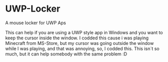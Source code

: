# UWP-Locker
A mouse locker for UWP Aps

This can help if you are using a UWP style app in Windows and you want to keep the cursor inside the window.
I codded this cause i was playing Minecraft from MS-Store, but my cursor was going outside the window while I
was playing, and that was annoying, so, I codded this. This isn´t so much, but it can help somebody with the
same problem :D
